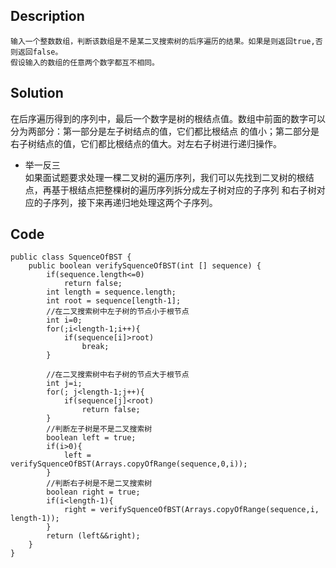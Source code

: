 ## Description
```
输入一个整数数组，判断该数组是不是某二叉搜索树的后序遍历的结果。如果是则返回true,否则返回false。
假设输入的数组的任意两个数字都互不相同。
```
## Solution
在后序遍历得到的序列中，最后一个数字是树的根结点值。数组中前面的数字可以分为两部分：第一部分是左子树结点的值，它们都比根结点
的值小；第二部分是右子树结点的值，它们都比根结点的值大。对左右子树进行递归操作。<br/>
* 举一反三<br>
如果面试题要求处理一棵二叉树的遍历序列，我们可以先找到二叉树的根结点，再基于根结点把整棵树的遍历序列拆分成左子树对应的子序列
和右子树对应的子序列，接下来再递归地处理这两个子序列。

## Code
```
public class SquenceOfBST {
    public boolean verifySquenceOfBST(int [] sequence) {
        if(sequence.length<=0)
            return false;
        int length = sequence.length;
        int root = sequence[length-1];
        //在二叉搜索树中左子树的节点小于根节点
        int i=0;
        for(;i<length-1;i++){
            if(sequence[i]>root)
                break;
        }
        
        //在二叉搜索树中右子树的节点大于根节点
        int j=i;
        for(; j<length-1;j++){
            if(sequence[j]<root)
                return false;
        }
        //判断左子树是不是二叉搜索树
        boolean left = true;
        if(i>0){
            left = verifySquenceOfBST(Arrays.copyOfRange(sequence,0,i));
        }
        //判断右子树是不是二叉搜索树
        boolean right = true;
        if(i<length-1){
            right = verifySquenceOfBST(Arrays.copyOfRange(sequence,i, length-1));
        }
        return (left&&right);
    }
}
```
